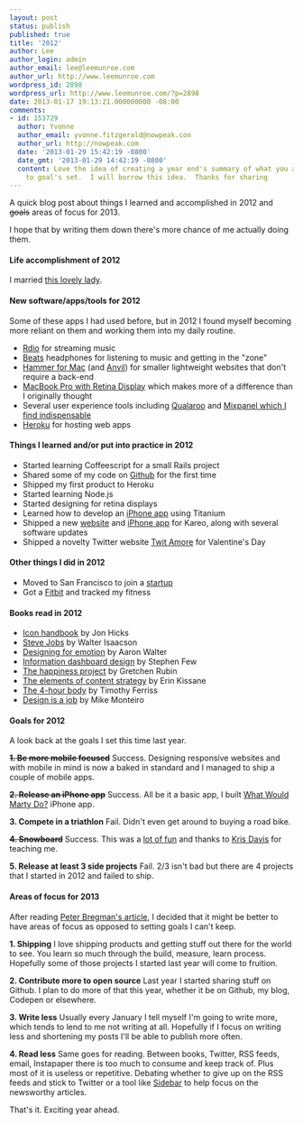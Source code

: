 ```yaml
---
layout: post
status: publish
published: true
title: '2012'
author: Lee
author_login: admin
author_email: lee@leemunroe.com
author_url: http://www.leemunroe.com
wordpress_id: 2898
wordpress_url: http://www.leemunroe.com/?p=2898
date: 2013-01-17 19:13:21.000000000 -08:00
comments:
- id: 153729
  author: Yvonne
  author_email: yvonne.fitzgerald@nowpeak.con
  author_url: http://nowpeak.com
  date: '2013-01-29 15:42:19 -0800'
  date_gmt: '2013-01-29 14:42:19 -0800'
  content: Love the idea of creating a year end's summary of what you achieved compair
    to goal's set.  I will borrow this idea.  Thanks for sharing
---
```

A quick blog post about things I learned and accomplished in 2012 and <del>goals</del> areas of focus for 2013.

I hope that by writing them down there's more chance of me actually doing them.

<h4>Life accomplishment of 2012</h4>
I married <a href="http://instagram.com/p/LI03dWh_iq/">this lovely lady</a>.

<h4>New software/apps/tools for 2012</h4>

Some of these apps I had used before, but in 2012 I found myself becoming more reliant on them and working them into my daily routine.

<ul>
<li><a href="http://www.rdio.com/">Rdio</a> for streaming music</li>
<li><a href="http://www.amazon.com/gp/product/B008CS5QTW/ref=as_li_ss_tl?ie=UTF8&tag=leemun-20&linkCode=as2&camp=1789&creative=390957&creativeASIN=B008CS5QTW">Beats</a> headphones for listening to music and getting in the "zone"</li>
<li><a href="http://hammerformac.com/">Hammer for Mac</a> (and <a href="http://anvilformac.com/">Anvil</a>) for smaller lightweight websites that don't require a back-end</li>
<li><a href="http://www.amazon.com/gp/product/B007472CIK/ref=as_li_ss_tl?ie=UTF8&tag=leemun-20&linkCode=as2&camp=1789&creative=390957&creativeASIN=B007472CIK">MacBook Pro with Retina Display</a> which makes more of a difference than I originally thought</li>
<li>Several user experience tools including <a href="http://qualaroo.com">Qualaroo</a> and <a href="http://mixpanel.com">Mixpanel which I find indispensable</li>
<li><a href="http://www.heroku.com/">Heroku</a> for hosting web apps</a></li>
</ul>


<h4>Things I learned and/or put into practice in 2012</h4>
<ul>
<li>Started learning Coffeescript for a small Rails project</li>
<li>Shared some of my code on <a href="https://github.com/leemunroe">Github</a> for the first time</li>
<li>Shipped my first product to Heroku</li>
<li>Started learning Node.js</li>
<li>Started designing for retina displays</li>
<li>Learned how to develop an <a href="http://www.leemunroe.com/marty-cagan-iphone-app/">iPhone app</a> using Titanium</li>
<li>Shipped a new <a href="http://www.kareo.com/">website</a> and <a href="https://itunes.apple.com/us/app/kareo/id533306364?ls=1&mt=8">iPhone app</a> for Kareo, along with several software updates</li>
<li>Shipped a novelty Twitter website <a href="http://twitamore.com/">Twit Amore</a> for Valentine's Day</li>
</ul>

<h4>Other things I did in 2012</h4>
<ul>
<li>Moved to San Francisco to join a <a href="http://runnable.com/">startup</a></li>
<li>Got a <a href="http://www.fitbit.com/">Fitbit</a> and tracked my fitness</li>
</ul>

<h4>Books read in 2012</h4>
<ul>
<li><a href="http://www.fivesimplesteps.com/products/the-icon-handbook">Icon handbook</a> by Jon Hicks</li>
<li><a href="http://www.amazon.com/gp/product/1451648537/ref=as_li_ss_tl?ie=UTF8&tag=leemun-20&linkCode=as2&camp=1789&creative=390957&creativeASIN=1451648537">Steve Jobs</a> by Walter Isaacson</li>
<li><a href="http://www.amazon.com/gp/product/1937557006/ref=as_li_ss_tl?ie=UTF8&tag=leemun-20&linkCode=as2&camp=1789&creative=390957&creativeASIN=1937557006">Designing for emotion</a> by Aaron Walter</li>
<li><a href="http://www.amazon.com/gp/product/0596100167/ref=as_li_ss_tl?ie=UTF8&tag=leemun-20&linkCode=as2&camp=1789&creative=390957&creativeASIN=0596100167">Information dashboard design</a> by Stephen Few</li>
<li><a href="http://www.amazon.com/gp/product/006158326X/ref=as_li_ss_tl?ie=UTF8&tag=leemun-20&linkCode=as2&camp=1789&creative=390957&creativeASIN=006158326X">The happiness project</a> by Gretchen Rubin</li>
<li><a href="http://www.abookapart.com/products/the-elements-of-content-strategy">The elements of content strategy</a> by Erin Kissane</li>
<li><a href="http://www.amazon.com/gp/product/030746363X/ref=as_li_ss_tl?ie=UTF8&tag=leemun-20&linkCode=as2&camp=1789&creative=390957&creativeASIN=030746363X">The 4-hour body</a> by Timothy Ferriss</li>
<li><a href="http://www.amazon.com/gp/product/1937557049/ref=as_li_ss_tl?ie=UTF8&tag=leemun-20&linkCode=as2&camp=1789&creative=390957&creativeASIN=1937557049">Design is a job</a> by Mike Monteiro</li>
</ul>

<h4>Goals for 2012</h4>

A look back at the goals I set this time last year.

<strong><del>1. Be more mobile focused</del></strong> Success. Designing responsive websites and with mobile in mind is now a baked in standard and I managed to ship a couple of mobile apps.

<strong><del>2. Release an iPhone app</del></strong> Success. All be it a basic app, I built <a href="http://www.leemunroe.com/marty-cagan-iphone-app/">What Would Marty Do?</a> iPhone app.

<strong>3. Compete in a triathlon</strong> Fail. Didn't even get around to buying a road bike.

<strong><del>4. Snowboard</del></strong> Success. This was a <a href="http://instagram.com/p/G4iId_B_kM/">lot of fun</a> and thanks to <a href="https://twitter.com/idealform">Kris Davis</a> for teaching me.

<strong>5. Release at least 3 side projects</strong> Fail. 2/3 isn't bad but there are 4 projects that I started in 2012 and failed to ship.

<h4>Areas of focus for 2013</h4>

After reading <a href="http://blogs.hbr.org/bregman/2012/12/consider-not-setting-goals-in.html">Peter Bregman's article</a>, I decided that it might be better to have areas of focus as opposed to setting goals I can't keep.

<strong>1. Shipping</strong>
I love shipping products and getting stuff out there for the world to see. You learn so much through the build, measure, learn process. Hopefully some of those projects I started last year will come to fruition.

<strong>2. Contribute more to open source</strong>
Last year I started sharing stuff on Github. I plan to do more of that this year, whether it be on Github, my blog, Codepen or elsewhere.

<strong>3. Write less</strong>
Usually every January I tell myself I'm going to write more, which tends to lend to me not writing at all. Hopefully if I focus on writing less and shortening my posts I'll be able to publish more often.

<strong>4. Read less</strong>
Same goes for reading. Between books, Twitter, RSS feeds, email, Instapaper there is too much to consume and keep track of. Plus most of it is useless or repetitive. Debating whether to give up on the RSS feeds and stick to Twitter or a tool like <a href="http://sidebar.io/">Sidebar</a> to help focus on the newsworthy articles.

That's it. Exciting year ahead.
